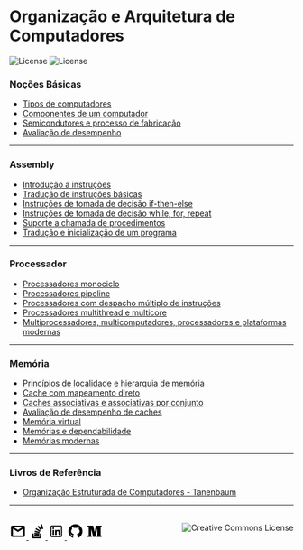# Organização e Arquitetura de Computadores

![License](https://img.shields.io/badge/Code%20License-MIT-blue.svg)
![License](https://img.shields.io/badge/UFSC-Organiza%C3%A7%C3%A3o%20e%20Arquitetura%20de%20Computadores-blue)

### Noções Básicas
- [Tipos de computadores](nocoes_basicas/)
- [Componentes de um computador](nocoes_basicas/)
- [Semicondutores e processo de fabricação](nocoes_basicas/)
- [Avaliação de desempenho](nocoes_basicas/)

---

### Assembly
- [Introdução a instruções](assembly/)
- [Tradução de instruções básicas](assembly/)
- [Instruções de tomada de decisão if-then-else](assembly/)
- [Instruções de tomada de decisão while, for, repeat](assembly/)
- [Suporte a chamada de procedimentos](assembly/)
- [Tradução e inicialização de um programa](assembly/)

---

### Processador
- [Processadores monociclo](processador/)
- [Processadores pipeline](processador/)
- [Processadores com despacho múltiplo de instruções](processador/)
- [Processadores multithread e multicore](processador/)
- [Multiprocessadores, multicomputadores, processadores e plataformas modernas](processador/)

---

### Memória
- [Princípios de localidade e hierarquia de memória](memoria/)
- [Cache com mapeamento direto](memoria/)
- [Caches associativas e associativas por conjunto](memoria/)
- [Avaliação de desempenho de caches](memoria/)
- [Memória virtual](memoria/)
- [Memórias e dependabilidade](memoria/)
- [Memórias modernas](memoria/)

---

### Livros de Referência
- [Organização Estruturada de Computadores - Tanenbaum](livros/)

---

<p  align="left">
	<br/>
	<a href="mailto:brunocampos01@gmail.com" target="_blank"><img src="https://github.com/brunocampos01/brunocampos01/blob/main/images/email.png" width="30">
	</a>
	<a href="https://stackoverflow.com/users/8329698/bruno-campos" target="_blank"><img src="https://github.com/brunocampos01/brunocampos01/blob/main/images/stackoverflow.png" width="30">
	</a>
	<a href="https://www.linkedin.com/in/brunocampos01" target="_blank"><img src="https://github.com/brunocampos01/brunocampos01/blob/main/images/linkedin.png" width="30">
	</a>
	<a href="https://github.com/brunocampos01" target="_blank"><img src="https://github.com/brunocampos01/brunocampos01/blob/main/images/github.png" width="30"></a>
	<a href="https://medium.com/@brunocampos01" target="_blank"><img src="https://github.com/brunocampos01/brunocampos01/blob/main/images/medium.png" width="30">
	</a>
    <a rel="license" href="http://creativecommons.org/licenses/by-sa/4.0/"><img alt="Creative Commons License" style="border-width:0" src="https://i.creativecommons.org/l/by-sa/4.0/88x31.png",  align="right" />
    </a>
    <br/>
</p>

